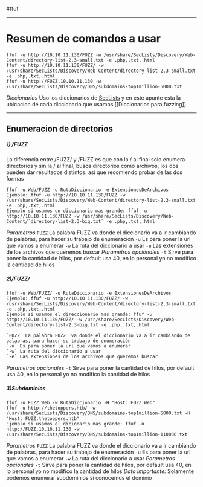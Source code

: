 #ffuf

------
# Resumen de comandos a usar
```shell
ffuf -u http://10.10.11.130/FUZZ -w /usr/share/SecLists/Discovery/Web-Content/directory-list-2.3-small.txt -e .php,.txt,.html
ffuf -u http://10.10.11.130/FUZZ/ -w /usr/share/SecLists/Discovery/Web-Content/directory-list-2.3-small.txt -e .php,.txt,.html
ffuf -u http://FUZZ.10.10.11.130 -w /usr/share/SecLists/Discovery/DNS/subdomains-top1million-5000.txt 
```

*Diccionarios*
Uso los diccionarios de [SecLists](https://github.com/danielmiessler/SecLists) y en este apunte esta la ubicacion de cada diccionario que usamos [[Diccionarios para fuzzing]]

------
## Enumeracion de directorios

##### 1) /FUZZ
La diferencia entre /FUZZ/ y /FUZZ es que con la / al final solo enumera directorios y sin la / al final, busca directorios como archivos, los dos pueden dar resultados distintos. asi que recomiendo probar de las dos formas
```shell
ffuf -u Web/FUZZ -u RutaDiccionario -e ExtensionesDeArchivos
Ejemplo: ffuf -u http://10.10.11.130/FUZZ -w /usr/share/SecLists/Discovery/Web-Content/directory-list-2.3-small.txt -e .php,.txt,.html
Ejemplo si usamos un diccionario mas grande: ffuf -u http://10.10.11.130/FUZZ -w /usr/share/SecLists/Discovery/Web-Content/`directory-list-2.3-big.txt` -e .php,.txt,.html
```
*Parametros*
	`FUZZ` La palabra FUZZ  va donde el diccionario va a ir cambiando de palabras, para hacer su trabajo de enumeración
	`-u` Es para poner la url que vamos a enumerar
	`-w` La ruta del diccionario a usar
	`-e` Las extensiones de los archivos que queremos buscar
*Parametros opcionales*
	`-t` Sirve para poner la cantidad de hilos, por default usa 40, en lo personal yo no modifico la cantidad de hilos
##### 2)/FUZZ/

```shell
ffuf -u Web/FUZZ/ -u RutaDiccionario -e ExtensionesDeArchivos
Ejemplo: ffuf -u http://10.10.11.130/FUZZ/ -w /usr/share/SecLists/Discovery/Web-Content/directory-list-2.3-small.txt -e .php,.txt,.html
Ejemplo si usamos el direccionario mas grande: ffuf -u http://10.10.11.130/FUZZ/ -w /usr/share/SecLists/Discovery/Web-Content/directory-list-2.3-big.txt -e .php,.txt,.html
```
	`FUZZ` La palabra FUZZ  va donde el diccionario va a ir cambiando de palabras, para hacer su trabajo de enumeración
	`-u` Es para poner la url que vamos a enumerar
	`-w` La ruta del diccionario a usar
	`-e` Las extensiones de los archivos que queremos buscar
*Parametros opcionales*
	`-t` Sirve para poner la cantidad de hilos, por default usa 40, en lo personal yo no modifico la cantidad de hilos
##### 3)Subdominios
```shell
ffuf -u FUZZ.Web -w RutaDiccionario -H "Host: FUZZ.Web"
ffuf -u http://thetoppers.htb/ -w /usr/share/SecLists/Discovery/DNS/subdomains-top1million-5000.txt -H "Host: FUZZ.thetoppers.htb"
Ejemplo si usamos el dicionario mas grande: ffuf -u http://FUZZ.10.10.11.130 -w /usr/share/SecLists/Discovery/DNS/subdomains-top1million-110000.txt 
```
*Parametros*
	`FUZZ` La palabra FUZZ  va donde el diccionario va a ir cambiando de palabras, para hacer su trabajo de enumeración
	`-u` Es para poner la url que vamos a enumerar
	`-w` La ruta del diccionario a usar
*Parametros opcionales*
	`-t` Sirve para poner la cantidad de hilos, por default usa 40, en lo personal yo no modifico la cantidad de hilos
*Dato Importante:*
Solamente podemos enumerar subdominios si conocemos el dominio